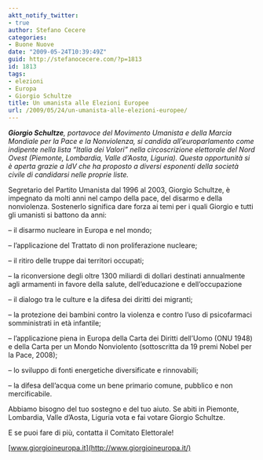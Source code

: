 ```yaml
---
aktt_notify_twitter:
- true
author: Stefano Cecere
categories:
- Buone Nuove
date: "2009-05-24T10:39:49Z"
guid: http://stefanocecere.com/?p=1813
id: 1813
tags:
- elezioni
- Europa
- Giorgio Schultze
title: Un umanista alle Elezioni Europee
url: /2009/05/24/un-umanista-alle-elezioni-europee/
---
```


_**Giorgio Schultze**, portavoce del Movimento Umanista e della Marcia Mondiale per la Pace e la Nonviolenza, si candida all’europarlamento come indipente nella lista “Italia dei Valori” nella circoscrizione elettorale del Nord Ovest (Piemonte, Lombardia, Valle d’Aosta, Liguria). <img src="http://www.umanista.org/wp-content/giorgio.jpg" alt="" align="left" />Questa opportunità si è aperta grazie a IdV che ha proposto a diversi esponenti della società civile di candidarsi nelle proprie liste._

Segretario del Partito Umanista dal 1996 al 2003, Giorgio Schultze, è impegnato da molti anni nel campo della pace, del disarmo e della nonviolenza. Sostenerlo significa dare forza ai temi per i quali Giorgio e tutti gli umanisti si battono da anni:
  
&#8211; il disarmo nucleare in Europa e nel mondo;
  
&#8211; l’applicazione del Trattato di non proliferazione nucleare;
  
&#8211; il ritiro delle truppe dai territori occupati;
  
&#8211; la riconversione degli oltre 1300 miliardi di dollari destinati annualmente agli armamenti in favore della salute, dell’educazione e dell’occupazione
  
&#8211; il dialogo tra le culture e la difesa dei diritti dei migranti;
  
&#8211; la protezione dei bambini contro la violenza e contro l’uso di psicofarmaci somministrati in età infantile;
  
&#8211; l’applicazione piena in Europa della Carta dei Diritti dell’Uomo (ONU 1948) e della Carta per un Mondo Nonviolento (sottoscritta da 19 premi Nobel per la Pace, 2008);
  
&#8211; lo sviluppo di fonti energetiche diversificate e rinnovabili;
  
&#8211; la difesa dell’acqua come un bene primario comune, pubblico e non mercificabile.

Abbiamo bisogno del tuo sostegno e del tuo aiuto. Se abiti in Piemonte, Lombardia, Valle d’Aosta, Liguria vota e fai votare Giorgio Schultze.
  
E se puoi fare di più, contatta il Comitato Elettorale!
  
[www.giorgioineuropa.it](http://www.giorgioineuropa.it/)